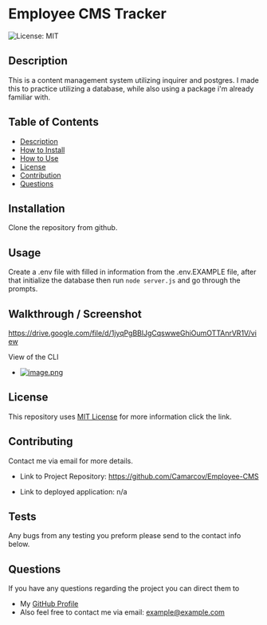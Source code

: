 # Employee CMS Tracker   
![License: MIT](https://img.shields.io/badge/License-MIT-yellow.svg)

## Description

This is a content management system utilizing inquirer and postgres.
I made this to practice utilizing a database, while also using a package i'm already familiar with.
  
## Table of Contents
* [Description](#Desription)
* [How to Install](#Installation)
* [How to Use](#Usage)
* [License](#License)
* [Contribution](#Contributing)
* [Questions](#Questions)

## Installation

Clone the repository from github.

## Usage

Create a .env file with filled in information from the .env.EXAMPLE file, after that initialize the database then run `node server.js` and go through the prompts.

## Walkthrough / Screenshot
https://drive.google.com/file/d/1jyqPgBBlJgCqswweGhiOumOTTAnrVR1V/view

View of the CLI 

* [![image.png](https://i.postimg.cc/fTC0P4Yb/image.png)](https://postimg.cc/4mKdKSLC)

## License
This repository uses [MIT License](https://opensource.org/licenses/MIT) for more information click the link.

## Contributing

Contact me via email for more details.

* Link to Project Repository: https://github.com/Camarcov/Employee-CMS

* Link to deployed application: n/a

## Tests
Any bugs from any testing you preform please send to the contact info below.

## Questions
If you have any questions regarding the project you can direct them to 
* My [GitHub Profile](https://www.github.com/Camarcov)
* Also feel free to contact me via email: example@example.com
